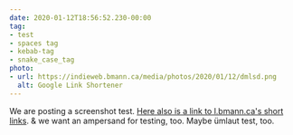 ```yaml
---
date: 2020-01-12T18:56:52.230-00:00
tag:
- test
- spaces tag
- kebab-tag
- snake_case_tag
photo:
- url: https://indieweb.bmann.ca/media/photos/2020/01/12/dmlsd.png
  alt: Google Link Shortener
---
```

We are posting a screenshot test. [Here also is a link to l.bmann.ca's short links](http://l.bmann.ca/content.py). & we want an ampersand for testing, too. Maybe ümlaut test, too.
